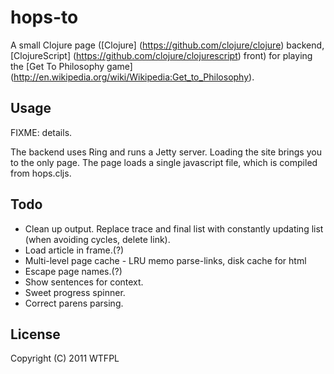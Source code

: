 # hops-to

A small Clojure page ([Clojure] (https://github.com/clojure/clojure)
backend, [ClojureScript] (https://github.com/clojure/clojurescript)
front) for playing the [Get To Philosophy game]
(http://en.wikipedia.org/wiki/Wikipedia:Get_to_Philosophy).

## Usage

FIXME: details.

The backend uses Ring and runs a Jetty server. Loading the site brings
you to the only page. The page loads a single javascript file, which
is compiled from hops.cljs.

## Todo

* Clean up output. Replace trace and final list with constantly
  updating list (when avoiding cycles, delete link).
* Load article in frame.(?)
* Multi-level page cache - LRU memo parse-links, disk cache for html
* Escape page names.(?)
* Show sentences for context.
* Sweet progress spinner.
* Correct parens parsing.

## License

Copyright (C) 2011 WTFPL
